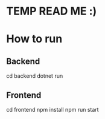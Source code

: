 # TEMP READ ME :)


# How to run

## Backend

cd backend
dotnet run

## Frontend

cd frontend
npm install
npm run start
